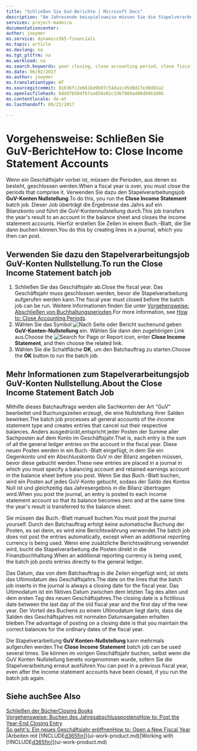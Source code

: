 ```yaml
---
title: "Schließen Sie GuV-Berichte | Microsoft Docs"
description: "Am Jahresende beispielsweise müssen Sie die Stapelverarbeitung \"GuV-Konten Nullstellung\" laufen lassen, um die Buchhaltungsperioden zu schließen, aus der sich das Geschäftsjahr zusammensetzt."
services: project-madeira
documentationcenter: 
author: jswymer
ms.service: dynamics365-financials
ms.topic: article
ms.devlang: na
ms.tgt_pltfrm: na
ms.workload: na
ms.search.keywords: year closing, close accounting period, close fiscal year, bank account detailed trial balance
ms.date: 06/02/2017
ms.author: jswymer
ms.translationtype: HT
ms.sourcegitcommit: 81636fc2e661bd9b07c54da1cd5d0d27e30d01a2
ms.openlocfilehash: 6ddd7b504f6faa856e92c336f889ad08db0b3d8b
ms.contentlocale: de-at
ms.lasthandoff: 09/22/2017

---
```

# <a name="how-to-close-income-statement-accounts"></a><span data-ttu-id="deb53-103">Vorgehensweise: Schließen Sie GuV-Berichte</span><span class="sxs-lookup"><span data-stu-id="deb53-103">How to: Close Income Statement Accounts</span></span>
<span data-ttu-id="deb53-104">Wenn ein Geschäftsjahr vorbei ist, müssen die Perioden, aus denen es besteht, geschlossen werden.</span><span class="sxs-lookup"><span data-stu-id="deb53-104">When a fiscal year is over, you must close the periods that comprise it.</span></span> <span data-ttu-id="deb53-105">Verwenden Sie dazu den Stapelverarbeitungsjob **GuV-Konten Nullstellung**.</span><span class="sxs-lookup"><span data-stu-id="deb53-105">To do this, you run the **Close Income Statement** batch job.</span></span> <span data-ttu-id="deb53-106">Dieser Job überträgt die Ergebnisse des Jahrs auf ein Bilanzkonto und führt die GuV-Kontennullstellung durch.</span><span class="sxs-lookup"><span data-stu-id="deb53-106">This job transfers the year's result to an account in the balance sheet and closes the income statement accounts.</span></span> <span data-ttu-id="deb53-107">Hierfür erstellen Sie Zeilen in einem Buch.-Blatt, die Sie dann buchen können.</span><span class="sxs-lookup"><span data-stu-id="deb53-107">You do this by creating lines in a journal, which you then can post.</span></span>

## <a name="to-run-the-close-income-statement-batch-job"></a><span data-ttu-id="deb53-108">Verwenden Sie dazu den Stapelverarbeitungsjob GuV-Konten Nullstellung.</span><span class="sxs-lookup"><span data-stu-id="deb53-108">To run the Close Income Statement batch job</span></span>
1. <span data-ttu-id="deb53-109">Schließen Sie das Geschäftsjahr ab.</span><span class="sxs-lookup"><span data-stu-id="deb53-109">Close the fiscal year.</span></span> <span data-ttu-id="deb53-110">Das Geschäftsjahr muss geschlossen werden, bevor die Stapelverarbeitung aufgerufen werden kann.</span><span class="sxs-lookup"><span data-stu-id="deb53-110">The fiscal year must closed before the batch job can be run.</span></span> <span data-ttu-id="deb53-111">Weitere Informationen finden Sie unter [Vorgehensweise: Abschließen von Buchhaltungsperioden](year-close-account-periods.md).</span><span class="sxs-lookup"><span data-stu-id="deb53-111">For more information, see [How to: Close Accounting Periods](year-close-account-periods.md).</span></span>
2. <span data-ttu-id="deb53-112">Wählen Sie das Symbol ![Nach Seite oder Bericht suchen](media/ui-search/search_small.png "Nach Seite oder Bericht suchen ")und geben **GuV-Konten-Nullstellung** ein. Wählen Sie dann den zugehörigen Link aus.</span><span class="sxs-lookup"><span data-stu-id="deb53-112">Choose the ![Search for Page or Report](media/ui-search/search_small.png "Search for Page or Report icon") icon, enter **Close Income Statement**, and then choose the related link.</span></span>
3. <span data-ttu-id="deb53-113">Wählen Sie die Schaltfläche **OK**, um den Batchauftrag zu starten.</span><span class="sxs-lookup"><span data-stu-id="deb53-113">Choose the **OK** button to run the batch job.</span></span>

## <a name="about-the-close-income-statement-batch-job"></a><span data-ttu-id="deb53-114">Mehr Informationen zum Stapelverarbeitungsjob GuV-Konten Nullstellung.</span><span class="sxs-lookup"><span data-stu-id="deb53-114">About the Close Income Statement Batch Job</span></span>
<span data-ttu-id="deb53-115">Mithilfe dieses Batchauftrags werden alle Sachkonten der Art "GuV" bearbeitet und Buchungszeilen erzeugt, die eine Nullstellung ihrer Salden bewirken.</span><span class="sxs-lookup"><span data-stu-id="deb53-115">The batch job processes all general accounts of the income statement type and creates entries that cancel out their respective balances.</span></span> <span data-ttu-id="deb53-116">Anders ausgedrückt,entspricht jeder Posten der Summe aller Sachposten auf dem Konto im Geschäftsjahr.</span><span class="sxs-lookup"><span data-stu-id="deb53-116">That is, each entry is the sum of all the general ledger entries on the account in the fiscal year.</span></span> <span data-ttu-id="deb53-117">Diese neuen Posten werden in ein Buch.-Blatt eingefügt, in dem Sie ein Gegenkonto und ein Abschlusskonto GuV in der Bilanz angeben müssen, bevor diese gebucht werden.</span><span class="sxs-lookup"><span data-stu-id="deb53-117">These new entries are placed in a journal in which you must specify a balancing account and retained earnings account in the balance sheet before you post.</span></span> <span data-ttu-id="deb53-118">Wenn Sie das Buch.-Blatt buchen, wird ein Posten auf jedes GuV-Konto gebucht, sodass der Saldo des Kontos Null ist und gleichzeitig das Jahresergebnis in die Bilanz übertragen wird.</span><span class="sxs-lookup"><span data-stu-id="deb53-118">When you post the journal, an entry is posted to each income statement account so that its balance becomes zero and at the same time the year's result is transferred to the balance sheet.</span></span>

<span data-ttu-id="deb53-119">Sie müssen das Buch.-Blatt manuell buchen.</span><span class="sxs-lookup"><span data-stu-id="deb53-119">You must post the journal yourself.</span></span> <span data-ttu-id="deb53-120">Durch den Batchauftrag erfolgt keine automatische Buchung der Posten, es sei denn, es wird eine Berichtswährung verwendet.</span><span class="sxs-lookup"><span data-stu-id="deb53-120">The batch job does not post the entries automatically, except when an additional reporting currency is being used.</span></span> <span data-ttu-id="deb53-121">Wenn eine zusätzliche Berichtswährung verwendet wird, bucht die Stapelverarbeitung die Posten direkt in die Finanzbuchhaltung.</span><span class="sxs-lookup"><span data-stu-id="deb53-121">When an additional reporting currency is being used, the batch job posts entries directly to the general ledger.</span></span>

<span data-ttu-id="deb53-122">Das Datum, das von dem Batchauftrag in die Zeilen eingefügt wird, ist stets das Ultimodatum des Geschäftsjahrs.</span><span class="sxs-lookup"><span data-stu-id="deb53-122">The date on the lines that the batch job inserts in the journal is always a closing date for the fiscal year.</span></span> <span data-ttu-id="deb53-123">Das Ultimodatum ist ein fiktives Datum zwischen dem letzten Tag des alten und dem ersten Tag des neuen Geschäftsjahres.</span><span class="sxs-lookup"><span data-stu-id="deb53-123">The closing date is a fictitious date between the last day of the old fiscal year and the first day of the new year.</span></span> <span data-ttu-id="deb53-124">Der Vorteil des Buchens zu einem Ultimodatum liegt darin, dass die Salden des Geschäftsjahres mit normalen Datumsangaben erhalten bleiben.</span><span class="sxs-lookup"><span data-stu-id="deb53-124">The advantage of posting on a closing date is that you maintain the correct balances for the ordinary dates of the fiscal year.</span></span>

<span data-ttu-id="deb53-125">Die Stapelverarbeitung **GuV Konten-Nullstellung** kann mehrmals aufgerufen werden.</span><span class="sxs-lookup"><span data-stu-id="deb53-125">The **Close Income Statement** batch job can be used several times.</span></span> <span data-ttu-id="deb53-126">Sie können im vorigen Geschäftsjahr buchen, selbst wenn die GuV Konten Nullstellung bereits vorgenommen wurde, sofern Sie die Stapelverarbeitung erneut ausführen.</span><span class="sxs-lookup"><span data-stu-id="deb53-126">You can post in a previous fiscal year, even after the income statement accounts have been closed, if you run the batch job again.</span></span>

## <a name="see-also"></a><span data-ttu-id="deb53-127">Siehe auch</span><span class="sxs-lookup"><span data-stu-id="deb53-127">See Also</span></span>
[<span data-ttu-id="deb53-128">Schließen der Bücher</span><span class="sxs-lookup"><span data-stu-id="deb53-128">Closing Books</span></span>](year-close-books.md)  
[<span data-ttu-id="deb53-129">Vorgehensweise: Buchen des Jahresabschlusspostens</span><span class="sxs-lookup"><span data-stu-id="deb53-129">How to: Post the Year-End Closing Entry</span></span>](year-how-post-year-end-close-entry.md)  
[<span data-ttu-id="deb53-130">So geht's: Ein neues Geschäftsjahr eröffnen</span><span class="sxs-lookup"><span data-stu-id="deb53-130">How to: Open a New Fiscal Year</span></span>](finance-how-open-new-fiscal-year.md)  
<span data-ttu-id="deb53-131">[Arbeiten mit [!INCLUDE[d365fin](includes/d365fin_md.md)]](ui-work-product.md)</span><span class="sxs-lookup"><span data-stu-id="deb53-131">[Working with [!INCLUDE[d365fin](includes/d365fin_md.md)]](ui-work-product.md)</span></span>

